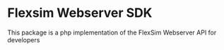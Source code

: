# Flexsim Webserver SDK

This package is a php implementation of the FlexSim Webserver API for developers
